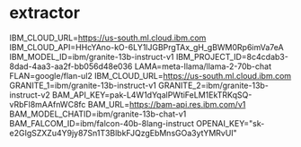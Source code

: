 # extractor


IBM_CLOUD_URL=https://us-south.ml.cloud.ibm.com
IBM_CLOUD_API=HHcYAno-kO-6LY1lJGBPrgTAx_gH_gBWM0Rp6imVa7eA
IBM_MODEL_ID=ibm/granite-13b-instruct-v1
IBM_PROJECT_ID=8c4cdab3-8dad-4aa3-aa2f-bb056d48e036
LAMA=meta-llama/llama-2-70b-chat
FLAN=google/flan-ul2
IBM_CLOUD_URL=https://us-south.ml.cloud.ibm.com
GRANITE_1=ibm/granite-13b-instruct-v1
GRANITE_2=ibm/granite-13b-instruct-v2
BAM_API_KEY=pak-L4W1dYqalPWtiFeLM1EkTRKqSQ-vRbFl8mAAfnWC8fc
BAM_URL=https://bam-api.res.ibm.com/v1
BAM_MODEL_CHATID=ibm/granite-13b-chat-v1
BAM_FALCOM_ID=ibm/falcon-40b-8lang-instruct
OPENAI_KEY="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"





